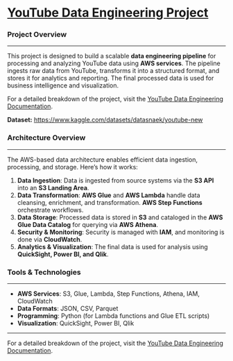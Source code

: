 # [YouTube Data Engineering Project](https://devengine.notion.site/YouTube-Data-Engineering-Project-18e32fa5808880579491ce5e5f96e8d6?pvs=74)

### Project Overview
----
This project is designed to build a scalable **data engineering pipeline** for processing and analyzing YouTube data using **AWS services**. The pipeline ingests raw data from YouTube, transforms it into a structured format, and stores it for analytics and reporting. The final processed data is used for business intelligence and visualization.


For a detailed breakdown of the project, visit the [YouTube Data Engineering Documentation](https://devengine.notion.site/YouTube-Data-Engineering-Project-18e32fa5808880579491ce5e5f96e8d6?pvs=74).


**Dataset:** https://www.kaggle.com/datasets/datasnaek/youtube-new


### Architecture Overview
---
The AWS-based data architecture enables efficient data ingestion, processing, and storage. Here’s how it works:
1. **Data Ingestion**: Data is ingested from source systems via the **S3 API** into an **S3 Landing Area**.
2. **Data Transformation**: **AWS Glue** and **AWS Lambda** handle data cleansing, enrichment, and transformation. **AWS Step Functions** orchestrate workflows.
3. **Data Storage**: Processed data is stored in **S3** and cataloged in the **AWS Glue Data Catalog** for querying via **AWS Athena**.
4. **Security & Monitoring**: Security is managed with **IAM**, and monitoring is done via **CloudWatch**.
5. **Analytics & Visualization**: The final data is used for analysis using **QuickSight, Power BI, and Qlik**.


### Tools & Technologies
---
- **AWS Services**: S3, Glue, Lambda, Step Functions, Athena, IAM, CloudWatch
- **Data Formats**: JSON, CSV, Parquet
- **Programming**: Python (for Lambda functions and Glue ETL scripts)
- **Visualization**: QuickSight, Power BI, Qlik


---

For a detailed breakdown of the project, visit the [YouTube Data Engineering Documentation](https://devengine.notion.site/YouTube-Data-Engineering-Project-18e32fa5808880579491ce5e5f96e8d6?pvs=74).
